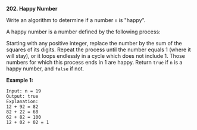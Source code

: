 **202. Happy Number**

Write an algorithm to determine if a number `n` is "happy". 

A happy number is a number defined by the following process:

Starting with any positive integer, replace the number by the sum of the squares of its digits.
Repeat the process until the number equals 1 (where it will stay), or it loops endlessly in a cycle which does not include 1.
Those numbers for which this process ends in 1 are happy.
Return `true` if `n` is a happy number, and `false` if not.

**Example 1:**

```
Input: n = 19
Output: true
Explanation:
12 + 92 = 82
82 + 22 = 68
62 + 82 = 100   
12 + 02 + 02 = 1
```